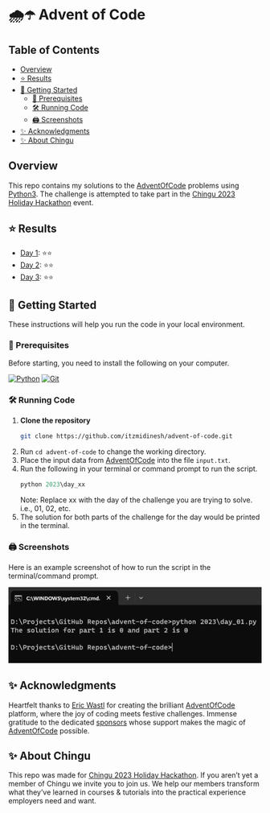 # 🌧️☂️ Advent of Code

## Table of Contents
- [Overview](#overview)
- [⭐️ Results](#⭐️-results)
- [🚀 Getting Started](#🚀-getting-started)
  - [🧾 Prerequisites](#🧾-prerequisites)
  - [🛠️ Running Code](#🛠️-running-code)
  - [🖨️ Screenshots](#🖨️-screenshots)
- [✨ Acknowledgments](#✨-acknowledgments)
- [✨ About Chingu](#✨-about-chingu)

## Overview

This repo contains my solutions to the [AdventOfCode](https://adventofcode.com/) problems using [Python3](https://www.python.org/). The challenge is attempted to take part in the [Chingu 2023 Holiday Hackathon](https://wwww.chingu.io/) event.

## ⭐️ Results

- [Day 1](2023/day_01.py): ⭐️⭐️
- [Day 2](2023/day_02.py): ⭐️⭐️
- [Day 3](2023/day_03.py): ⭐️⭐️

## 🚀 Getting Started

These instructions will help you run the code in your local environment.

### 🧾 Prerequisites

Before starting, you need to install the following on your computer.

[![Python](https://img.shields.io/badge/python-3670A0?style=for-the-badge&logo=python&logoColor=ffdd54)](https://www.python.org/downloads/)
[![Git](https://img.shields.io/badge/git-%23F05033.svg?style=for-the-badge&logo=git&logoColor=white)](https://git-scm.com/downloads)

### 🛠️ Running Code

1. **Clone the repository**
    ```bash
    git clone https://github.com/itzmidinesh/advent-of-code.git
    ```
2. Run `cd advent-of-code` to change the working directory.
3. Place the input data from [AdventOfCode](https://adventofcode.com/) into the file `input.txt`.
4. Run the following in your terminal or command prompt to run the script. 
    ```python
    python 2023\day_xx
    ```
    Note: Replace xx with the day of the challenge you are trying to solve. i.e., 01, 02, etc.
5. The solution for both parts of the challenge for the day would be printed in the terminal.

### 🖨️ Screenshots
Here is an example screenshot of how to run the script in the terminal/command prompt.

![Example Screenshot](assets/images/running-code.png)

## ✨ Acknowledgments

Heartfelt thanks to [Eric Wastl](https://was.tl/) for creating the brilliant [AdventOfCode](https://adventofcode.com/) platform, where the joy of coding meets festive challenges. Immense gratitude to the dedicated [sponsors](https://adventofcode.com/2023/sponsors) whose support makes the magic of [AdventOfCode](https://adventofcode.com/) possible.

## ✨ About Chingu

This repo was made for [Chingu 2023 Holiday Hackathon](https://wwww.chingu.io/).
If you aren’t yet a member of Chingu we invite you to join us. We help our members transform what they’ve learned in courses & tutorials into the practical experience employers need and want.